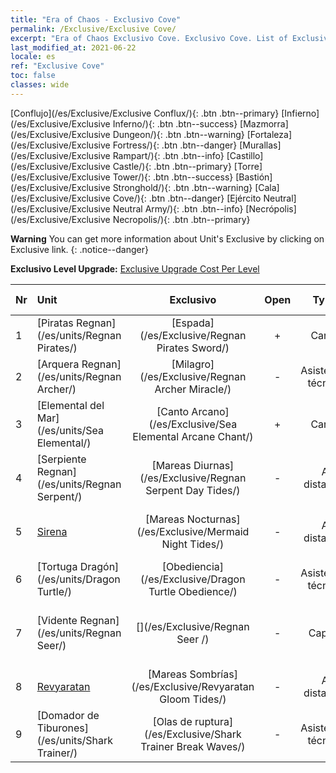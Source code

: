 ```yaml
---
title: "Era of Chaos - Exclusivo Cove"
permalink: /Exclusive/Exclusive Cove/
excerpt: "Era of Chaos Exclusivo Cove. Exclusivo Cove. List of Exclusivo Cove in Era of Chaos"
last_modified_at: 2021-06-22
locale: es
ref: "Exclusive Cove"
toc: false
classes: wide
---
```

 [Conflujo](/es/Exclusive/Exclusive Conflux/){: .btn .btn--primary} [Infierno](/es/Exclusive/Exclusive Inferno/){: .btn .btn--success} [Mazmorra](/es/Exclusive/Exclusive Dungeon/){: .btn .btn--warning} [Fortaleza](/es/Exclusive/Exclusive Fortress/){: .btn .btn--danger} [Murallas](/es/Exclusive/Exclusive Rampart/){: .btn .btn--info} [Castillo](/es/Exclusive/Exclusive Castle/){: .btn .btn--primary} [Torre](/es/Exclusive/Exclusive Tower/){: .btn .btn--success} [Bastión](/es/Exclusive/Exclusive Stronghold/){: .btn .btn--warning} [Cala](/es/Exclusive/Exclusive Cove/){: .btn .btn--danger} [Ejército Neutral](/es/Exclusive/Exclusive Neutral Army/){: .btn .btn--info} [Necrópolis](/es/Exclusive/Exclusive Necropolis/){: .btn .btn--primary} 

**Warning** You can get more information about Unit's Exclusive by clicking on Exclusive link. 
{: .notice--danger}

 **Exclusivo Level Upgrade:** [Exclusive Upgrade Cost Per Level](/Exclusive/ExclusiveUpgradeCostPerLevel/)

  | Nr |         Unit        | Exclusivo | Open  |    Type   |  Item to Rank UP      |  Aspecto   |
  |:---|:--------------------|:-------------:|:-----:|:---------:|:---------------------:|:-------:|
  | 1  | [Piratas Regnan](/es/units/Regnan Pirates/) | [Espada](/es/Exclusive/Regnan Pirates Sword/) | + | Carga | [Ficha de espada](/ItemsES/con_912/) | - |
  | 2  | [Arquera Regnan](/es/units/Regnan Archer/) | [Milagro](/es/Exclusive/Regnan Archer Miracle/) | - | Asistencia técnica | - | - |
  | 3  | [Elemental del Mar](/es/units/Sea Elemental/) | [Canto Arcano](/es/Exclusive/Sea Elemental Arcane Chant/) | + | Carga | [Ficha de Canto Arcano](/ItemsES/con_915/) | - |
  | 4  | [Serpiente Regnan](/es/units/Regnan Serpent/) | [Mareas Diurnas](/es/Exclusive/Regnan Serpent Day Tides/) | - | A distancia | [Ficha de Mareas Diurnas](/ItemsES/con_1003/) | [Aspecto Especial de Mareas Diurnas](/ItemsES/con_671/) |
  | 5  | [Sirena](/es/units/Mermaid/) | [Mareas Nocturnas](/es/Exclusive/Mermaid Night Tides/) | - | A distancia | [Ficha de Mareas Nocturnas](/ItemsES/con_1004/) | [Aspecto Especial de Mareas Nocturnas](/ItemsES/con_672/) |
  | 6  | [Tortuga Dragón](/es/units/Dragon Turtle/) | [Obediencia](/es/Exclusive/Dragon Turtle Obedience/) | - | Asistencia técnica | [Ficha de Obediencia](/ItemsES/con_1005/) | [Aspecto Especial de Obediencia](/ItemsES/con_673/) |
  | 7  | [Vidente Regnan](/es/units/Regnan Seer/) | [](/es/Exclusive/Regnan Seer /) | - | Capital | [Alma de estandarte de La ciudad del océano](/ItemsES/con_1006/) | [Tool_2990709](/ItemsES/con_674/) |
  | 8  | [Revyaratan](/es/units/Revyaratan/) | [Mareas Sombrías](/es/Exclusive/Revyaratan Gloom Tides/) | - | A distancia | - | - |
  | 9  | [Domador de Tiburones](/es/units/Shark Trainer/) | [Olas de ruptura](/es/Exclusive/Shark Trainer Break Waves/) | - | Asistencia técnica | - | - |

